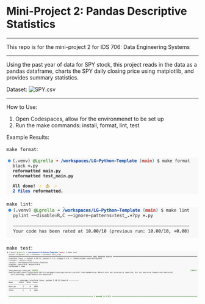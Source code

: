 # Mini-Project 2: Pandas Descriptive Statistics
---
This repo is for the mini-project 2 for IDS 706: Data Engineering Systems

---
Using the past year of data for SPY stock, this project reads in the data as a pandas dataframe, charts the SPY daily closing price using matplotlib, and provides summary statistics.

Dataset: ![SPY.csv]()

---

How to Use:

1. Open Codespaces, allow for the environmenet to be set up
2. Run the make commands: install, format, lint, test

Example Results:

`make format`:

![My Image](Make_Format_Success.png)

`make lint`:
![My Image](Make_Lint_Success.png)

`make test`:
![My Image](Make_Test_Success.png)
